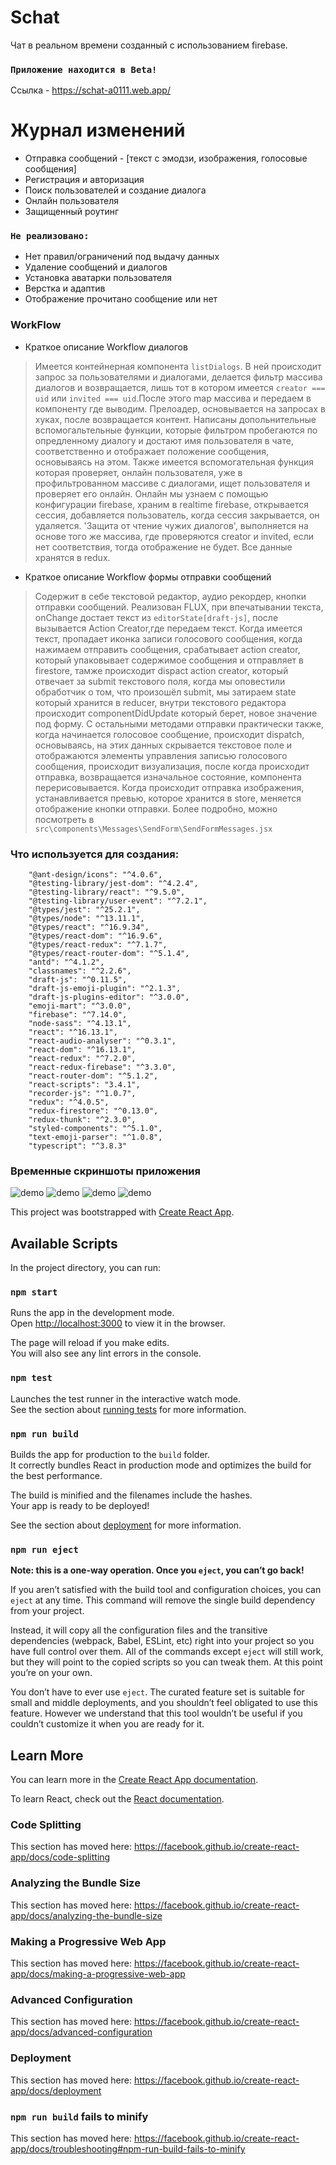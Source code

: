# Schat

Чат в реальном времени созданный с использованием firebase. 
### `Приложение находится в Beta!`
Ссылка - https://schat-a0111.web.app/
#  Журнал изменений

  - Отправка сообщений - [текст с эмодзи, изображения, голосовые сообщения]
  - Регистрация и авторизация
  - Поиск пользователей и создание диалога
  - Онлайн пользователя
  - Защищенный роутинг
  
### `Не реализовано:`
  - Нет правил/ограничений под выдачу данных
  - Удаление сообщений и диалогов
  - Установка аватарки пользователя
  - Верстка и адаптив
  - Отображение прочитано сообщение или нет
  
### WorkFlow
- Краткое описание Workflow диалогов
> Имеется контейнерная компонента `listDialogs`.
В ней происходит запрос за пользователями и диалогами, делается
фильтр массива диалогов и возвращается, лишь тот в котором
имеется `creator === uid` или `invited === uid`.После этого
map массива и передаем в компоненту где выводим. Прелоадер,
основывается на запросах в хуках, после возвращается контент.
Написаны допольнительные вспомогальтельные функции, которые
фильтром пробегаются по опредленному диалогу и достают имя пользователя
в чате, соответственно и отображает положение сообщения, основываясь
на этом. Также имеется вспомогательная функция которая проверяет,
онлайн пользователя, уже в профильтрованном массиве с диалогами,
ищет пользователя и проверяет его онлайн. Онлайн мы узнаем с помощью
конфигурации firebase, храним в realtime firebase, открывается
сессия, добавляется пользователь, когда сессия закрывается, он удаляется.
'Защита от чтение чужих диалогов', выполняется на основе того же
массива, где проверяются creator и invited, если нет соответствия, тогда
отображение не будет.
Все данные хранятся в redux.
- Краткое описание Workflow формы отправки сообщений
> Содержит в себе текстовой редактор, аудио рекордер, кнопки отправки 
сообщений. Реализован FLUX, при впечатывании текста, onChange достает
текст из `editorState[draft-js]`, после вызывается Action Creator,где
передаем текст. Когда имеется текст, пропадает иконка записи
голосового сообщения, когда нажимаем отправить сообщения, срабатывает
action creator, который упаковывает содержимое сообщения и отправляет
в firestore, тамже происходит dispact action creator, который отвечает
за submit текстового поля, когда мы оповестили обработчик о том, что
произошёл submit, мы затираем state который хранится в reducer, внутри
текстового редактора происходит componentDidUpdate который берет, новое
значение под форму. С остальными методами отправки практически также,
когда начинается голосовое сообщение, происходит dispatch, основываясь, на
этих данных скрывается текстовое поле и отображаются элементы управления
записью голосового сообщения, происходит визуализация, после когда происходит
отправка, возвращается изначальное состояние, компонента перерисовывается.
Когда происходит отправка изображения, устанавливается превью, которое
хранится в store, меняется отображение кнопки отправки. Более подробно,
можно посмотреть в `src\components\Messages\SendForm\SendFormMessages.jsx`

### Что используется для создания:
        "@ant-design/icons": "^4.0.6",
        "@testing-library/jest-dom": "^4.2.4",
        "@testing-library/react": "^9.5.0",
        "@testing-library/user-event": "^7.2.1",
        "@types/jest": "^25.2.1",
        "@types/node": "^13.11.1",
        "@types/react": "^16.9.34",
        "@types/react-dom": "^16.9.6",
        "@types/react-redux": "^7.1.7",
        "@types/react-router-dom": "^5.1.4",
        "antd": "^4.1.2",
        "classnames": "^2.2.6",
        "draft-js": "^0.11.5",
        "draft-js-emoji-plugin": "^2.1.3",
        "draft-js-plugins-editor": "^3.0.0",
        "emoji-mart": "^3.0.0",
        "firebase": "^7.14.0",
        "node-sass": "^4.13.1",
        "react": "^16.13.1",
        "react-audio-analyser": "^0.3.1",
        "react-dom": "^16.13.1",
        "react-redux": "^7.2.0",
        "react-redux-firebase": "^3.3.0",
        "react-router-dom": "^5.1.2",
        "react-scripts": "3.4.1",
        "recorder-js": "^1.0.7",
        "redux": "^4.0.5",
        "redux-firestore": "^0.13.0",
        "redux-thunk": "^2.3.0",
        "styled-components": "^5.1.0",
        "text-emoji-parser": "^1.0.8",
        "typescript": "^3.8.3"

### Временные скриншоты приложения
![demo](https://github.com/sieugene/Schat/blob/master/src/ghImages/1.png?raw=true)
![demo](https://github.com/sieugene/Schat/blob/master/src/ghImages/2.png?raw=true)
![demo](https://github.com/sieugene/Schat/blob/master/src/ghImages/3.png?raw=true)
![demo](https://github.com/sieugene/Schat/blob/master/src/ghImages/4.png?raw=true)

   This project was bootstrapped with [Create React App](https://github.com/facebook/create-react-app).

## Available Scripts

In the project directory, you can run:

### `npm start`

Runs the app in the development mode.<br />
Open [http://localhost:3000](http://localhost:3000) to view it in the browser.

The page will reload if you make edits.<br />
You will also see any lint errors in the console.

### `npm test`

Launches the test runner in the interactive watch mode.<br />
See the section about [running tests](https://facebook.github.io/create-react-app/docs/running-tests) for more information.

### `npm run build`

Builds the app for production to the `build` folder.<br />
It correctly bundles React in production mode and optimizes the build for the best performance.

The build is minified and the filenames include the hashes.<br />
Your app is ready to be deployed!

See the section about [deployment](https://facebook.github.io/create-react-app/docs/deployment) for more information.

### `npm run eject`

**Note: this is a one-way operation. Once you `eject`, you can’t go back!**

If you aren’t satisfied with the build tool and configuration choices, you can `eject` at any time. This command will remove the single build dependency from your project.

Instead, it will copy all the configuration files and the transitive dependencies (webpack, Babel, ESLint, etc) right into your project so you have full control over them. All of the commands except `eject` will still work, but they will point to the copied scripts so you can tweak them. At this point you’re on your own.

You don’t have to ever use `eject`. The curated feature set is suitable for small and middle deployments, and you shouldn’t feel obligated to use this feature. However we understand that this tool wouldn’t be useful if you couldn’t customize it when you are ready for it.

## Learn More

You can learn more in the [Create React App documentation](https://facebook.github.io/create-react-app/docs/getting-started).

To learn React, check out the [React documentation](https://reactjs.org/).

### Code Splitting

This section has moved here: https://facebook.github.io/create-react-app/docs/code-splitting

### Analyzing the Bundle Size

This section has moved here: https://facebook.github.io/create-react-app/docs/analyzing-the-bundle-size

### Making a Progressive Web App

This section has moved here: https://facebook.github.io/create-react-app/docs/making-a-progressive-web-app

### Advanced Configuration

This section has moved here: https://facebook.github.io/create-react-app/docs/advanced-configuration

### Deployment

This section has moved here: https://facebook.github.io/create-react-app/docs/deployment

### `npm run build` fails to minify

This section has moved here: https://facebook.github.io/create-react-app/docs/troubleshooting#npm-run-build-fails-to-minify

